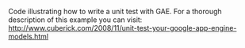 Code illustrating how to write a unit test with GAE.  For a thorough description of this example you can visit: http://www.cuberick.com/2008/11/unit-test-your-google-app-engine-models.html
